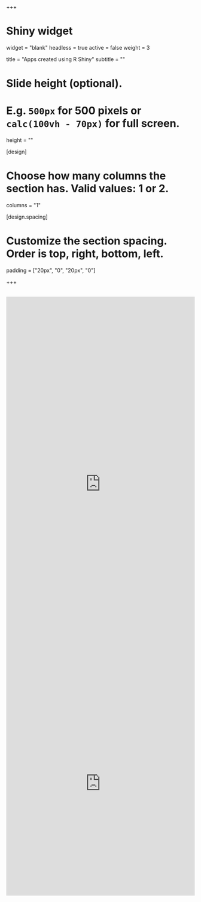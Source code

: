+++
# Shiny widget
widget = "blank"
headless = true
active = false
weight = 3

title = "Apps created using R Shiny"
subtitle = ""

# Slide height (optional).
# E.g. `500px` for 500 pixels or `calc(100vh - 70px)` for full screen.
height = ""

[design]
  # Choose how many columns the section has. Valid values: 1 or 2.
  columns = "1"

[design.spacing]
  # Customize the section spacing. Order is top, right, bottom, left.
  padding = ["20px", "0", "20px", "0"]

+++

<br/>

<iframe height="1000" width="100%" frameborder="yes"
src="https://tomjenkins.shinyapps.io/shiny_fao_app/"></iframe>

<br/>

<iframe height="600" width="100%" frameborder="yes" src="https://tomjenkins.shinyapps.io/particle_drift_app/"> </iframe>


